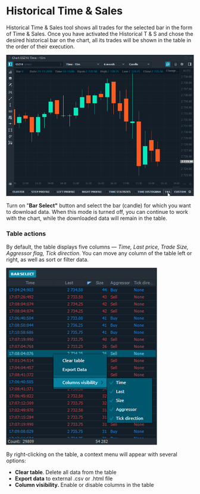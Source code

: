 # Historical Time & Sales

Historical Time & Sales tool shows all trades for the selected bar in the form of Time & Sales. Once you have activated the Historical T & S and chose the desired historical bar on the chart, all its trades will be shown in the table in the order of their execution.

![Historical Time &amp; Sales](../../../.gitbook/assets/historical-ts.gif)

Turn on "**Bar Select"** button and select the bar \(candle\) for which you want to download data. When this mode is turned off, you can continue to work with the chart, while the downloaded data will remain in the table.

### Table actions

By default, the table displays five columns — _Time, Last price, Trade Size, Aggressor flag, Tick direction_. You can move any column of the table left or right, as well as sort or filter data.

![Context menu of the table of Historical Time &amp; Sales ](../../../.gitbook/assets/context-menu-historical-ts.png)

By right-clicking on the table, a context menu will appear with several options:

* **Clear table**. Delete all data from the table
* **Export data** to external .csv or .html file
* **Column visibility.** Enable or disable columns in the table



